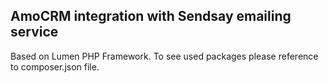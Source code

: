 ## AmoCRM integration with Sendsay emailing service

Based on Lumen PHP Framework.
To see used packages please reference to composer.json file.
